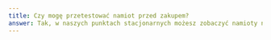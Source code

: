 ```yaml
---
title: Czy mogę przetestować namiot przed zakupem?
answer: Tak, w naszych punktach stacjonarnych możesz zobaczyć namioty na żywo, rozłożyć je i sprawdzić jak działają. Zachęcamy do umówienia wizyty.
---
```

